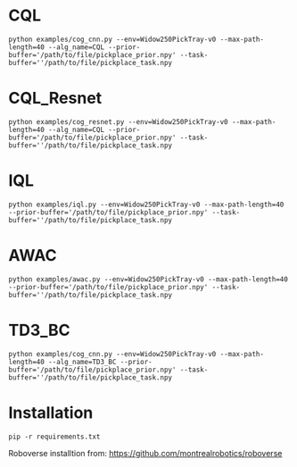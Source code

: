 # CQL

`python examples/cog_cnn.py --env=Widow250PickTray-v0 --max-path-length=40 --alg_name=CQL
--prior-buffer='/path/to/file/pickplace_prior.npy' --task-buffer=''/path/to/file/pickplace_task.npy`

# CQL_Resnet

`python examples/cog_resnet.py --env=Widow250PickTray-v0 --max-path-length=40 --alg_name=CQL
--prior-buffer='/path/to/file/pickplace_prior.npy' --task-buffer=''/path/to/file/pickplace_task.npy`

# IQL

`python examples/iql.py --env=Widow250PickTray-v0 --max-path-length=40 
--prior-buffer='/path/to/file/pickplace_prior.npy' --task-buffer=''/path/to/file/pickplace_task.npy`

# AWAC

`python examples/awac.py --env=Widow250PickTray-v0 --max-path-length=40 
--prior-buffer='/path/to/file/pickplace_prior.npy' --task-buffer=''/path/to/file/pickplace_task.npy`

# TD3_BC

`python examples/cog_cnn.py --env=Widow250PickTray-v0 --max-path-length=40 --alg_name=TD3_BC
--prior-buffer='/path/to/file/pickplace_prior.npy' --task-buffer=''/path/to/file/pickplace_task.npy`

# Installation

`pip -r requirements.txt`

Roboverse installtion from: https://github.com/montrealrobotics/roboverse


